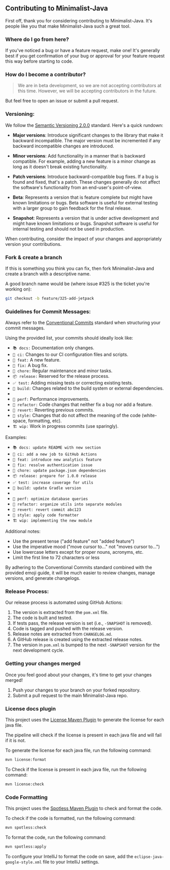 ## Contributing to Minimalist-Java

First off, thank you for considering contributing to Minimalist-Java. It's people like you that make
Minimalist-Java
such a great tool.

### Where do I go from here?

If you've noticed a bug or have a feature request, make one! It's generally best if you get
confirmation of your bug or
approval for your feature request this way before starting to code.

### How do I become a contributor?

> We are in beta development, so we are not accepting contributors at this time. However, we will be
> accepting
> contributors in the future.

But feel free to open an issue or submit a pull request.

### Versioning:

We follow the [Semantic Versioning 2.0.0](https://semver.org/) standard. Here's a quick rundown:

- **Major versions**: Introduce significant changes to the library that make it backward
  incompatible. The major version
  must be incremented if any backward incompatible changes are introduced.

- **Minor versions**: Add functionality in a manner that is backward compatible. For example, adding
  a new feature is a
  minor change as long as it doesn't break existing functionality.

- **Patch versions**: Introduce backward-compatible bug fixes. If a bug is found and fixed, that's a
  patch. These
  changes generally do not affect the software's functionality from an end-user's point-of-view.

- **Beta**: Represents a version that is feature complete but might have known limitations or bugs.
  Beta software is
  useful for external testing with a larger group to gain feedback for the final release.

- **Snapshot**: Represents a version that is under active development and might have known
  limitations or bugs. Snapshot
  software is useful for internal testing and should not be used in production.

When contributing, consider the impact of your changes and appropriately version your contributions.

### Fork & create a branch

If this is something you think you can fix, then fork Minimalist-Java and create a branch with a
descriptive name.

A good branch name would be (where issue #325 is the ticket you're working on):

```bash
git checkout -b feature/325-add-jetpack
```

### Guidelines for Commit Messages:

Always refer to the [Conventional Commits](https://www.conventionalcommits.org/en/v1.0.0/) standard
when structuring
your commit messages.

Using the provided list, your commits should ideally look like:

- `📚 docs:` Documentation only changes.
- `🤖 ci:` Changes to our CI configuration files and scripts.
- `🎉 feat:` A new feature.
- `🐛 fix:` A bug fix.
- `🧹 chore:` Regular maintenance and minor tasks.
- `📦 release:` Reserved for the release process.
- `✅ test:` Adding missing tests or correcting existing tests.
- `🚧 build:` Changes related to the build system or external dependencies.
-
- `🐎 perf:` Performance improvements.
- `🔨 refactor:` Code changes that neither fix a bug nor add a feature.
- `🔀 revert:` Reverting previous commits.
- `💄 style:` Changes that do not affect the meaning of the code (white-space, formatting, etc).
- `🏗️ wip:` Work in progress commits (use sparingly).

Examples:

- `📚 docs: update README with new section`
- `🤖 ci: add a new job to GitHub Actions`
- `🎉 feat: introduce new analytics feature`
- `🐛 fix: resolve authentication issue`
- `🧹 chore: update package.json dependencies`
- `📦 release: prepare for 1.0.0 release`
- `✅ test: increase coverage for utils`
- `🚧 build: update Gradle version`
-
- `🐎 perf: optimize database queries`
- `🔨 refactor: organize utils into separate modules`
- `🔀 revert: revert commit abc123`
- `💄 style: apply code formatter`
- `🏗️ wip: implementing the new module`

Additional notes:

- Use the present tense ("add feature" not "added feature")
- Use the imperative mood ("move cursor to..." not "moves cursor to...")
- Use lowercase letters except for proper nouns, acronyms, etc.
- Limit the first line to 72 characters or less

By adhering to the Conventional Commits standard combined with the provided emoji guide, it will be
much easier to
review changes, manage versions, and generate changelogs.

### Release Process:

Our release process is automated using GitHub Actions:

1. The version is extracted from the `pom.xml` file.
2. The code is built and tested.
3. If tests pass, the release version is set (i.e., `-SNAPSHOT` is removed).
4. Code is tagged and pushed with the release version.
5. Release notes are extracted from `CHANGELOG.md`.
6. A GitHub release is created using the extracted release notes.
7. The version in `pom.xml` is bumped to the next `-SNAPSHOT` version for the next development
   cycle.

### Getting your changes merged

Once you feel good about your changes, it's time to get your changes merged!

1. Push your changes to your branch on your forked repository.
2. Submit a pull request to the main Minimalist-Java repo.

### License docs plugin

This project uses the [License Maven Plugin](https://mycila.carbou.me/license-maven-plugin/) to
generate the license for
each java file.

The pipeline will check if the license is present in each java file and will fail if it is not.

To generate the license for each java file, run the following command:

```bash
mvn license:format
```

To Check if the license is present in each java file, run the following command:

```bash
mvn license:check
```

### Code Formatting

This project uses
the [Spotless Maven Plugin](https://github.com/diffplug/spotless/tree/main/plugin-maven#eclipse-jdt)
to check and format the code.

To check if the code is formatted, run the following command:

```bash
mvn spotless:check
```

To format the code, run the following command:

```bash
mvn spotless:apply
```

To configure your IntelliJ to format the code on save, add the `eclipse-java-google-style.xml` file
to your IntelliJ settings.
